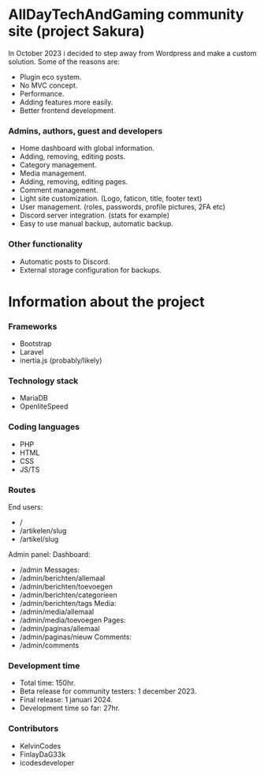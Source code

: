 # AllDayTechAndGaming community site (project Sakura)
In October 2023 i decided to step away from Wordpress and make a custom solution. Some of the reasons are:
- Plugin eco system.
- No MVC concept.
- Performance.
- Adding features more easily.
- Better frontend development.

### Admins, authors, guest and developers
- Home dashboard with global information.
- Adding, removing, editing posts.
- Category management.
- Media management.
- Adding, removing, editing pages.
- Comment management.
- Light site customization. (Logo, faticon, title, footer text)
- User management. (roles, passwords, profile pictures, 2FA etc)
- Discord server integration. (stats for example)
- Easy to use manual backup, automatic backup.

### Other functionality
- Automatic posts to Discord.
- External storage configuration for backups.

# Information about the project 
### Frameworks
- Bootstrap
- Laravel
- inertia.js (probably/likely)

### Technology stack
- MariaDB
- OpenliteSpeed

### Coding languages
- PHP
- HTML
- CSS
- JS/TS

### Routes
End users:
- /
- /artikelen/slug
- /artikel/slug

Admin panel:
Dashboard:
- /admin
Messages:
- /admin/berichten/allemaal
- /admin/berichten/toevoegen
- /admin/berichten/categorieen
- /admin/berichten/tags
Media:
- /admin/media/allemaal
- /admin/media/toevoegen
Pages:
- /admin/paginas/allemaal
- /admin/paginas/nieuw
Comments:
- /admin/comments

### Development time
- Total time: 150hr.
- Beta release for community testers: 1 december 2023.
- Final release: 1 januari 2024.
- Development time so far: 27hr.

### Contributors
- KelvinCodes
- FinlayDaG33k
- icodesdeveloper
